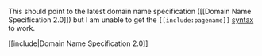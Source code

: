This should point to the latest domain name specification ([[Domain Name Specification 2.0]]) but I am unable to get the `[[include:pagename]]` [syntax](https://github.com/gollum/gollum/wiki#include-other-pages) to work.

[[include|Domain Name Specification 2.0]] 